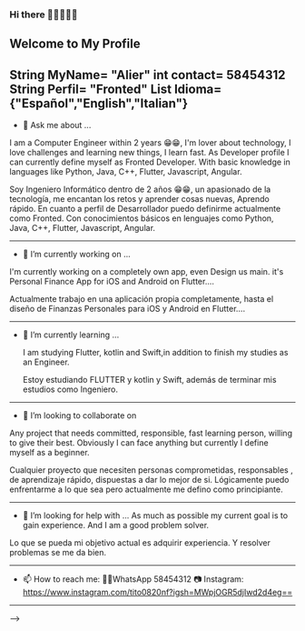 ### Hi there 👋👋👋👋👋
## Welcome to My Profile 

String MyName= "Alier"
int contact= 58454312
String Perfil= "Fronted"
List<String> Idioma={"Español","English","Italian"}
-----------------------------------
- 💬 Ask me about ...

I am a Computer Engineer within 2 years 😁😁, I'm lover about technology, I love challenges and learning new things, I learn fast. As Developer profile I can currently define myself as Fronted Developer. With basic knowledge in languages like Python, Java, C++, Flutter, Javascript, Angular.

Soy Ingeniero Informático dentro de 2 años 😁😁, un apasionado de la tecnología, me encantan los retos y aprender cosas nuevas, Aprendo rápido. En cuanto a perfil de Desarrollador puedo definirme actualmente como Fronted. Con conocimientos básicos en lenguajes como Python, Java, C++, Flutter, Javascript, Angular.



------------------------------------
- 🔭 I’m currently working on ...

I'm currently working on a completely own app, even Design us main. it's Personal Finance App for iOS and Android on Flutter....
  
  Actualmente trabajo en una aplicación propia completamente, hasta el diseño de Finanzas Personales para iOS y Android en Flutter....
  
 
------------------------------------
- 🌱 I’m currently learning ...
  
  I am studying Flutter, kotlin and Swift,in addition to finish my studies as an Engineer.
  
  Estoy estudiando FLUTTER y kotlin y Swift, además de terminar mis estudios como Ingeniero.
  

  
-----------------------------------  
- 👯 I’m looking to collaborate on

Any project that needs committed, responsible, fast learning person, willing to give their best. Obviously I can face anything but currently I define myself as a beginner.

   Cualquier proyecto que necesiten personas comprometidas, responsables , de aprendizaje rápido, dispuestas a dar lo mejor de si. Lógicamente puedo enfrentarme a lo que sea pero actualmente me defino como principiante.
  
------------------------------------

- 🤔 I’m looking for help with ...
  As much as possible my current goal is to gain experience. And I am a good problem solver.

Lo que se pueda mi objetivo actual es adquirir experiencia. Y resolver problemas se me da bien.
  
-----------------------------------
- 📫 How to reach me:
    💬📞WhatsApp 58454312
    📷 Instagram:    https://www.instagram.com/tito0820nf?igsh=MWpjOGR5djIwd2d4eg==
  
------------------------------------
  
  
-->


